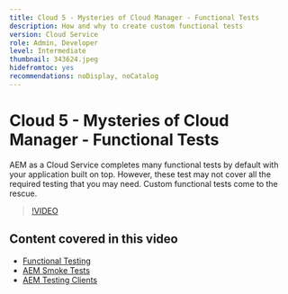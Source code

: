 ```yaml
---
title: Cloud 5 - Mysteries of Cloud Manager - Functional Tests
description: How and why to create custom functional tests
version: Cloud Service
role: Admin, Developer
level: Intermediate
thumbnail: 343624.jpeg
hidefromtoc: yes
recommendations: noDisplay, noCatalog
---
```

# Cloud 5 - Mysteries of Cloud Manager - Functional Tests

AEM as a Cloud Service completes many functional tests by default with your application built on top. However, these test may not cover all the required testing that you may need. Custom functional tests come to the rescue.

>[!VIDEO](https://video.tv.adobe.com/v/343624?quality=12&learn=on)

## Content covered in this video

+ [Functional Testing](https://experienceleague.adobe.com/docs/experience-manager-cloud-service/content/implementing/using-cloud-manager/test-results/functional-testing.html)
+ [AEM Smoke Tests](https://github.com/adobe/aem-test-samples/)
+ [AEM Testing Clients](https://github.com/adobe/aem-testing-clients/ )
